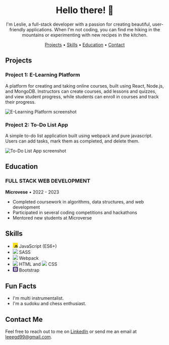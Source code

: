 <h1 align="center">Hello there! 👋</h1>

<p align="center">
  I'm Leslie, a full-stack developer with a passion for creating beautiful, user-friendly applications. When I'm not coding, you can find me hiking in the mountains or experimenting with new recipes in the kitchen.
</p>

<p align="center">
  <a href="#projects">Projects</a> •
  <a href="#skills">Skills</a> •
  <a href="#education">Education</a> •
  <a href="#contact">Contact</a>
</p>

## Projects

### Project 1: E-Learning Platform

A platform for creating and taking online courses, built using React, Node.js, and MongoDB. Instructors can create courses, add lessons and quizzes, and view student progress, while students can enroll in courses and track their progress.

![E-Learning Platform screenshot](./images/elearning.png)

### Project 2: To-Do List App

A simple to-do list application built using webpack and pure javascript. Users can add tasks, mark them as completed, and delete them.

![To-Do List App screenshot](./images/todo.png)


## Education

### FULL STACK WEB DEVELOPMENT

**Microvese** • 2022 - 2023

- Completed coursework in algorithms, data structures, and web development
- Participated in several coding competitions and hackathons
- Mentored new students at Microverse

## Skills

- <img src="./images/javascript-logo.svg" width="16"> JavaScript (ES6+)
- <img src="https://upload.wikimedia.org/wikipedia/commons/9/96/Sass_Logo_Color.svg" width="16"> SASS
- <img src="https://upload.wikimedia.org/wikipedia/commons/9/94/Webpack.svg" width="16"> Webpack
- <img src="[./icons/html5.svg](https://upload.wikimedia.org/wikipedia/commons/6/61/HTML5_logo_and_wordmark.svg)" width="16"> HTML and <img src="[./icons/css3.svg](https://upload.wikimedia.org/wikipedia/commons/3/3c/CSS_text_representation_%28square%29.png)" width="16"> CSS
- <img src="./images/bootstrap-4.svg" width="16"> Bootstrap

## Fun Facts

- I'm multi instrumentalist.
- I'm a sudoku and chess enthusiast.

## Contact Me

Feel free to reach out to me on [LinkedIn](https://www.linkedin.com/in/leslie-gudo/) or send me an email at leeegd99@gmail.com.




